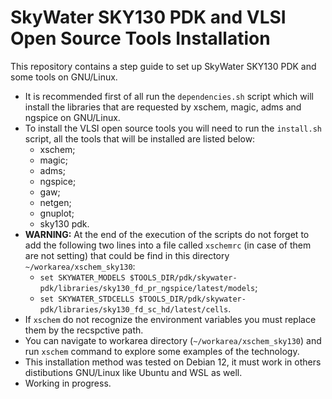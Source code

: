 # SkyWater SKY130 PDK and VLSI Open Source Tools Installation
This repository contains a step guide to set up SkyWater SKY130 PDK and some tools on GNU/Linux.

* It is recommended first of all run the `dependencies.sh` script which will install the libraries that are requested by xschem, magic, adms and ngspice on GNU/Linux.
* To install the VLSI open source tools you will need to run the `install.sh` script, all the tools that will be installed are listed below:
	* xschem;
	* magic;
	* adms;
	* ngspice;
	* gaw;
	* netgen;
	* gnuplot;
	* sky130 pdk.
* **WARNING:** At the end of the execution of the scripts do not forget to add the following two lines into a file called `xschemrc` (in case of them are not setting) that could be find in this directory `~/workarea/xschem_sky130`:
	* `set SKYWATER_MODELS $TOOLS_DIR/pdk/skywater-pdk/libraries/sky130_fd_pr_ngspice/latest/models`;
	* `set SKYWATER_STDCELLS $TOOLS_DIR/pdk/skywater-pdk/libraries/sky130_fd_sc_hd/latest/cells`.
* If `xschem` do not recognize the environment variables you must replace them by the recspctive path.
* You can navigate to workarea directory (`~/workarea/xschem_sky130`) and run `xschem` command to explore some examples of the technology.
* This installation method was tested on Debian 12, it must work in others distibutions GNU/Linux like Ubuntu and WSL as well.
* Working in progress.
